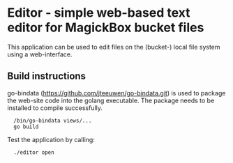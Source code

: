 Editor - simple web-based text editor for MagickBox bucket files
=================================================================

This application can be used to edit files on the (bucket-) local file system using a web-interface.

Build instructions
--------------------

go-bindata (https://github.com/jteeuwen/go-bindata.git) is used to package the web-site code into the
golang executable. The package needs to be installed to compile successfully. 

```
  /bin/go-bindata views/...
  go build
```

Test the application by calling:

```
  ./editor open
```
